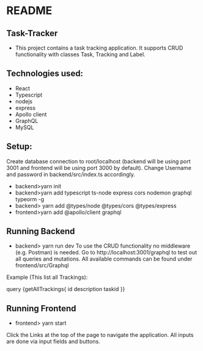 # README
## Task-Tracker

- This project contains a task tracking application. It supports CRUD functionality with classes Task, Tracking and Label.

## Technologies used:
- React
- Typescript
- nodejs
- express
- Apollo client
- GraphQL
- MySQL

## Setup:
Create database connection to root/localhost (backend will be using port 3001 and frontend will be using port 3000 by default). Change Username and password in backend/src/index.ts accordingly.
- backend>yarn init
- backend>yarn add typescript ts-node express cors nodemon graphql typeorm -g
- backend> yarn add @types/node @types/cors @types/express
- frontend>yarn add @apollo/client graphql

## Running Backend
- backend> yarn run dev
To use the CRUD functionality no middleware (e.g. Postman) is needed. Go to http://localhost:3001/graphql to test out all queries and mutations. All available commands can be found under frontend/src/Graphql

Example (This list all Trackings):

query {getAllTrackings{
id
description
taskid
}}

## Running Frontend
- frontend> yarn start

Click the Links at the top of the page to navigate the application. All inputs are done via input fields and buttons.


